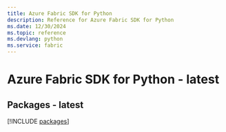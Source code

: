 ```yaml
---
title: Azure Fabric SDK for Python
description: Reference for Azure Fabric SDK for Python
ms.date: 12/30/2024
ms.topic: reference
ms.devlang: python
ms.service: fabric
---
```

# Azure Fabric SDK for Python - latest
## Packages - latest
[!INCLUDE [packages](fabric-index.md)]